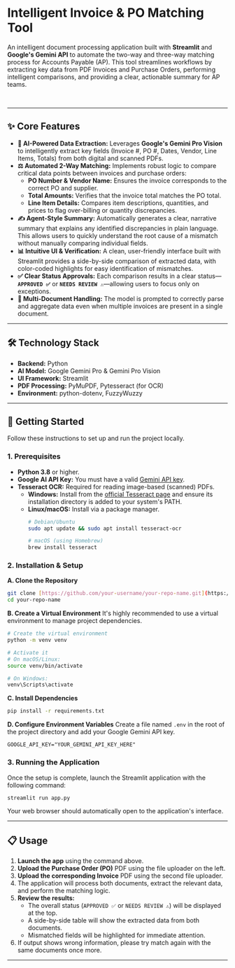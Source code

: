 # Intelligent Invoice & PO Matching Tool


An intelligent document processing application built with **Streamlit** and **Google's Gemini API** to automate the two-way and three-way matching process for Accounts Payable (AP). This tool streamlines workflows by extracting key data from PDF Invoices and Purchase Orders, performing intelligent comparisons, and providing a clear, actionable summary for AP teams.

<br>



---

## ✨ Core Features

* **🤖 AI-Powered Data Extraction:** Leverages **Google's Gemini Pro Vision** to intelligently extract key fields (Invoice #, PO #, Dates, Vendor, Line Items, Totals) from both digital and scanned PDFs.
* **⚖️ Automated 2-Way Matching:** Implements robust logic to compare critical data points between invoices and purchase orders:
    * **PO Number & Vendor Name:** Ensures the invoice corresponds to the correct PO and supplier.
    * **Total Amounts:** Verifies that the invoice total matches the PO total.
    * **Line Item Details:** Compares item descriptions, quantities, and prices to flag over-billing or quantity discrepancies.
* **✍️ Agent-Style Summary:** Automatically generates a clear, narrative summary that explains any identified discrepancies in plain language. This allows users to quickly understand the root cause of a mismatch without manually comparing individual fields.
* **📊 Intuitive UI & Verification:** A clean, user-friendly interface built with Streamlit provides a side-by-side comparison of extracted data, with color-coded highlights for easy identification of mismatches.
* **✅ Clear Status Approvals:** Each comparison results in a clear status—**`APPROVED ✅`** or **`NEEDS REVIEW ⚠️`**—allowing users to focus only on exceptions.
* **📄 Multi-Document Handling:** The model is prompted to correctly parse and aggregate data even when multiple invoices are present in a single document.


---

## 🛠️ Technology Stack

* **Backend:** Python
* **AI Model:** Google Gemini Pro & Gemini Pro Vision
* **UI Framework:** Streamlit
* **PDF Processing:** PyMuPDF, Pytesseract (for OCR)
* **Environment:** python-dotenv, FuzzyWuzzy

---

## 🚀 Getting Started

Follow these instructions to set up and run the project locally.

### 1. Prerequisites

* **Python 3.8** or higher.
* **Google AI API Key:** You must have a valid [Gemini API key](https://ai.google.dev/).
* **Tesseract OCR:** Required for reading image-based (scanned) PDFs.
    * **Windows:** Install from the [official Tesseract page](https://github.com/tesseract-ocr/tesseract) and ensure its installation directory is added to your system's PATH.
    * **Linux/macOS:** Install via a package manager.
        ```bash
        # Debian/Ubuntu
        sudo apt update && sudo apt install tesseract-ocr

        # macOS (using Homebrew)
        brew install tesseract
        ```

### 2. Installation & Setup

**A. Clone the Repository**
```bash
git clone [https://github.com/your-username/your-repo-name.git](https://github.com/your-username/your-repo-name.git)
cd your-repo-name
```

**B. Create a Virtual Environment**
It's highly recommended to use a virtual environment to manage project dependencies.
```bash
# Create the virtual environment
python -m venv venv

# Activate it
# On macOS/Linux:
source venv/bin/activate

# On Windows:
venv\Scripts\activate
```

**C. Install Dependencies**
```bash
pip install -r requirements.txt
```

**D. Configure Environment Variables**
Create a file named `.env` in the root of the project directory and add your Google Gemini API key.
```env
GOOGLE_API_KEY="YOUR_GEMINI_API_KEY_HERE"
```

### 3. Running the Application

Once the setup is complete, launch the Streamlit application with the following command:
```bash
streamlit run app.py
```
Your web browser should automatically open to the application's interface.

---

## 📋 Usage

1.  **Launch the app** using the command above.
2.  **Upload the Purchase Order (PO)** PDF using the file uploader on the left.
3.  **Upload the corresponding Invoice** PDF using the second file uploader.
4.  The application will process both documents, extract the relevant data, and perform the matching logic.
5.  **Review the results:**
    * The overall status (`APPROVED ✅` or `NEEDS REVIEW ⚠️`) will be displayed at the top.
    * A side-by-side table will show the extracted data from both documents.
    * Mismatched fields will be highlighted for immediate attention.
6. If output shows wrong information, please try match again with the same documents once more.

---

